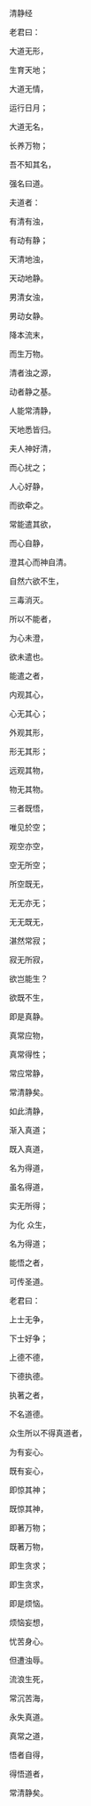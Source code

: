清静经

老君曰：

大道无形，

生育天地；

大道无情，

运行日月；

大道无名，

长养万物；

吾不知其名，

强名曰道。

夫道者：

有清有浊，

有动有静；

天清地浊，

天动地静。

男清女浊，

男动女静。

降本流末，

而生万物。

清者浊之源，

动者静之基。

人能常清静，

天地悉皆归。

夫人神好清，

而心扰之；

人心好静，

而欲牵之。

常能遣其欲，

而心自静，

澄其心而神自清。

自然六欲不生，

三毒消灭。

所以不能者，

为心未澄，

欲未遣也。

能遣之者，

内观其心，

心无其心；

外观其形，

形无其形；

远观其物，

物无其物。

三者既悟，

唯见於空；

观空亦空，

空无所空；

所空既无，

无无亦无；

无无既无，

湛然常寂；

寂无所寂，

欲岂能生？

欲既不生，

即是真静。

真常应物，

真常得性；

常应常静，

常清静矣。

如此清静，

渐入真道；

既入真道，

名为得道，

虽名得道，

实无所得；

为化 众生，

名为得道；

能悟之者，

可传圣道。

老君曰：

上士无争，

下士好争；

上德不德，

下德执德。

执著之者，

不名道德。

众生所以不得真道者，

为有妄心。

既有妄心，

即惊其神；

既惊其神，

即著万物；

既著万物，

即生贪求；

即生贪求，

即是烦恼。

烦恼妄想，

忧苦身心。

但遭浊辱。

流浪生死，

常沉苦海，

永失真道。

真常之道，

悟者自得，

得悟道者，

常清静矣。

